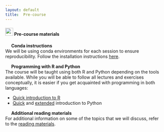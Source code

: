 ```yaml
---
layout: default
title:  Pre-course
---
```


#### <img border="0" src="https://www.svgrepo.com/show/19652/maths-class-materials-cross-of-a-pencil-and-a-ruler.svg" width="25" height="25"> Pre-course materials
<img border="0" src="https://hackernoon.com/hn-images/1*rW03Wtue71AKfxnx6XN_iQ.png" width="15" height="15"> **Conda instructions**  
We will be using conda environments for each session to ensure reproducibility. Follow the installation instructions [here][1]. 

<img border="0" src="https://www.svgrepo.com/show/7421/computer.svg" width="15" height="15"> **Programming with R and Python**  
The course will be taught using both R and Python depending on the tools available. While you will be able to follow all lectures
and exercises conceptually, it is easier if you get acquainted with programming in both languages:  
- [Quick introduction to R][2]
- [Quick][3] and [extended][4] introduction to Python

<img border="0" src="https://www.svgrepo.com/show/26916/book.svg" width="15" height="15"> **Additional reading materials**  
For additional information on some of the topics that we will discuss, refer to the [reading materials][5].

[1]: conda_instructions.md
[2]: https://datacarpentry.org/genomics-r-intro/
[3]: https://datacarpentry.org/python-ecology-lesson/
[4]: https://nbisweden.github.io/workshop-python/ht19/
[5]: reading_materials.md